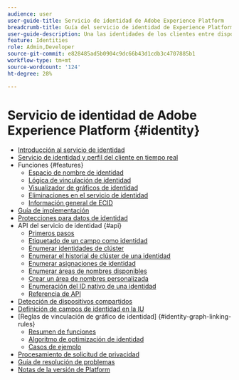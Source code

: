 ```yaml
---
audience: user
user-guide-title: Servicio de identidad de Adobe Experience Platform
breadcrumb-title: Guía del servicio de identidad de Experience Platform
user-guide-description: Una las identidades de los clientes entre dispositivos y sistemas para ofrecer experiencias digitales personalizadas.
feature: Identities
role: Admin,Developer
source-git-commit: e828485ad5b0904c9dc66b43d1cdb3c4707885b1
workflow-type: tm+mt
source-wordcount: '124'
ht-degree: 28%

---
```



# Servicio de identidad de Adobe Experience Platform {#identity}

- [Introducción al servicio de identidad](home.md)
- [Servicio de identidad y perfil del cliente en tiempo real](identity-and-profile.md)
- Funciones {#features}
   - [Espacio de nombre de identidad](./features/namespaces.md)
   - [Lógica de vinculación de identidad](./features/identity-linking-logic.md)
   - [Visualizador de gráficos de identidad](./features/identity-graph-viewer.md)
   - [Eliminaciones en el servicio de identidad](./features/deletion.md)
   - [Información general de ECID](./features/ecid.md)
- [Guía de implementación](implementation.md)
- [Protecciones para datos de identidad](guardrails.md)
- API del servicio de identidad {#api}
   - [Primeros pasos](api/getting-started.md)
   - [Etiquetado de un campo como identidad](api/label-identities.md)
   - [Enumerar identidades de clúster](api/list-cluster-identites.md)
   - [Enumerar el historial de clúster de una identidad](api/list-cluster-history.md)
   - [Enumerar asignaciones de identidad](api/list-identity-mappings.md)
   - [Enumerar áreas de nombres disponibles](api/list-namespaces.md)
   - [Crear un área de nombres personalizada](api/create-custom-namespace.md)
   - [Enumeración del ID nativo de una identidad](api/list-native-id.md)
   - [Referencia de API](https://www.adobe.io/experience-platform-apis/references/identity-service)
- [Detección de dispositivos compartidos](shared-device-detection.md)
- [Definición de campos de identidad en la IU](label-identities.md)
- [Reglas de vinculación de gráfico de identidad] {#identity-graph-linking-rules}
   - [Resumen de funciones](./identity-graph-linking-rules/overview.md)
   - [Algoritmo de optimización de identidad](./identity-graph-linking-rules/identity-optimization-algorithm.md)
   - [Casos de ejemplo](./identity-graph-linking-rules/example-scenarios.md)
- [Procesamiento de solicitud de privacidad](privacy.md)
- [Guía de resolución de problemas](troubleshooting-guide.md)
- [Notas de la versión de Platform](https://experienceleague.adobe.com/en/docs/experience-platform/release-notes/latest)